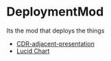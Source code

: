 # DeploymentMod
Its the mod that deploys the things


- [CDR-adjacent-presentation](https://docs.google.com/presentation/d/1HQ1U4L-7yZEHxEFlUUV_Q-YNM07OsOAh5t_GZSV1-gw/edit?usp=sharing)
- [Lucid Chart](https://lucid.app/lucidchart/ba74ab54-5cde-4ffa-a741-3b392b606a53/edit?viewport_loc=-11%2C-11%2C1879%2C1079%2C0_0&invitationId=inv_9f09f5aa-e9dc-4b0d-b9f7-3474307105dc)

